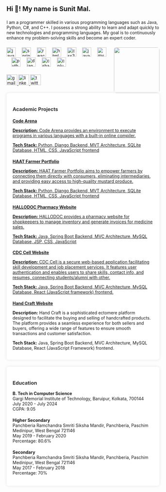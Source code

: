 <h2 align="left">Hi 👋! My name is Sunit Mal.</h2>

###

<p>
  I am a programmer skilled in various programming languages such as Java, Python, C#,  and C++. I possess a strong ability to learn and adapt quickly to new technologies and programming languages. My goal is to continuously enhance my problem-solving skills and become an expert coder.
</p>

###

<img align="right" height="150" src="https://avatars.githubusercontent.com/u/110469858?s=400&u=0410eb5c28485655e7555ed0e7ce4f72af9fa481&v=4" style="border-radius: 8px; margin-left: 20px; z-index: 999;" />

###

<div align="left">
  <img src="https://cdn.jsdelivr.net/gh/devicons/devicon/icons/java/java-original.svg" height="30" alt="java logo"  />
  <img width="12" />
  <img src="https://cdn.jsdelivr.net/gh/devicons/devicon/icons/spring/spring-original.svg" height="30" alt="spring logo"  />
  <img width="12" />
  <img src="https://cdn.jsdelivr.net/gh/devicons/devicon/icons/react/react-original.svg" height="30" alt="react logo"  />
  <img width="12" />
  <img src="https://cdn.jsdelivr.net/gh/devicons/devicon/icons/html5/html5-original.svg" height="30" alt="html5 logo"  />
  <img width="12" />
  <img src="https://cdn.jsdelivr.net/gh/devicons/devicon/icons/css3/css3-original.svg" height="30" alt="css3 logo"  />
  <img width="12" />
  <img src="https://cdn.jsdelivr.net/gh/devicons/devicon/icons/javascript/javascript-original.svg" height="30" alt="javascript logo"  />
  <img width="12" />
  <img src="https://cdn.jsdelivr.net/gh/devicons/devicon/icons/mysql/mysql-original.svg" height="30" alt="mysql logo"  />
  <img width="12" />
  <img src="https://cdn.jsdelivr.net/gh/devicons/devicon/icons/python/python-original.svg" height="30" alt="python logo"  />
  <img width="12" />
  <img src="https://cdn.jsdelivr.net/gh/devicons/devicon/icons/django/django-plain.svg" height="30" alt="django logo"  />
  <img width="12" />
  <img src="https://cdn.jsdelivr.net/gh/devicons/devicon/icons/csharp/csharp-original.svg" height="30" alt="csharp logo"  />
  <img width="12" />
  <img src="https://cdn.jsdelivr.net/gh/devicons/devicon/icons/cplusplus/cplusplus-original.svg" height="30" alt="cplusplus logo"  />
  <img width="12" />
</div>

###

<div align="left">
  <a href="sunitmal1832002@gmail.com" target="_blank">
    <img src="https://img.shields.io/static/v1?message=Gmail&logo=gmail&label=&color=D14836&logoColor=white&labelColor=&style=for-the-badge" height="35" alt="gmail logo"  />
  </a>
  <a href="https://www.linkedin.com/in/sunit-mal/" target="_blank">
    <img src="https://img.shields.io/static/v1?message=LinkedIn&logo=linkedin&label=&color=0077B5&logoColor=white&labelColor=&style=for-the-badge" height="35" alt="linkedin logo"  />
  </a>
  <a href="https://twitter.com/mal_sunit" target="_blank">
    <img src="https://img.shields.io/static/v1?message=Twitter&logo=twitter&label=&color=1DA1F2&logoColor=white&labelColor=&style=for-the-badge" height="35" alt="twitter logo"  />
  </a>
</div>

###

<div style="background-color: #fff; padding: 20px; margin: 20px auto; border-radius: 8px; box-shadow: 0 0 10px rgba(0, 0, 0, 0.1);">
  <h3 style="color: #333;">Academic Projects</h3>

  <div style="margin-bottom: 20px;">
    <a href="https://github.com/sunit-mal/Code_Arena.git" target="_blank">
      <h4 style="margin-bottom: 10px;">Code Arena</h4>
      <p style="margin-bottom: 10px;"><strong>Description:</strong> Code Arena provides an environment to execute programs in various languages with a built-in online compiler.</p>
      <p style="margin-bottom: 10px;"><strong>Tech Stack:</strong> Python, Django Backend, MVT Architecture, SQLite Database, HTML, CSS, JavaScript frontend</p>
    </a>
  </div>

  <div style="margin-bottom: 20px;">
    <a href="https://github.com/sunit-mal/Haat-Farmer-Portfolio.git" target="_blank">
      <h4 style="margin-bottom: 10px;">HAAT Farmer Portfolio</h4>
      <p style="margin-bottom: 10px;"><strong>Description:</strong> HAAT Farmer Portfolio aims to empower farmers by connecting them directly with consumers, eliminating intermediaries, and providing easy access to high-quality mustard produce.</p>
      <p style="margin-bottom: 10px;"><strong>Tech Stack:</strong> Python, Django Backend, MVT Architecture, SQLite Database, HTML, CSS, JavaScript frontend</p>
    </a>
  </div>

  <div>
    <a href="https://github.com/sunit-mal/PharmacyWebsite.git" target="_blank">
      <h4 style="margin-bottom: 10px;">HALLODOC Pharmacy Website</h4>
      <p style="margin-bottom: 10px;"><strong>Description:</strong> HALLODOC provides a pharmacy website for shopkeepers to manage inventory and generate invoices for medicine sales.</p>
      <p style="margin-bottom: 10px;"><strong>Tech Stack:</strong> Java, Spring Boot Backend, MVC Architecture, MySQL Database, JSP, CSS, JavaScript</p>
    </a>
  </div>

  <div>
    <a href="https://github.com/sunit-mal/CDC-Cell.git" target="_blank">
      <h4 style="margin-bottom: 10px;">CDC Cell Website</h4>
      <p style="margin-bottom: 10px;"><strong>Description:</strong> CDC Cell is a secure web-based application facilitating skill development and job placement services. It features user authentication and enables users to share skills, contact info, and resumes, connecting students/alumni with other.</p>
      <p style="margin-bottom: 10px;"><strong>Tech Stack:</strong> Java, Spring Boot Backend, MVC Architecture, MySQL Database, React (JavaScript framework) frontend.</p>
    </a>
  </div>

  <div>
    <a href="https://github.com/sunit-mal/Project_HandCraft.git" target="_blank" style="cursor:pointer">
      <h4 style="margin-bottom: 10px;">Hand Craft Website</h4>
    </a>
      <p style="margin-bottom: 10px;"><strong>Description:</strong> Hand Craft is a sophisticated ectomere platform designed to facilitate the buying and selling of handcrafted products. The platform provides a seamless experience for both sellers and buyers, offering a wide range of features to ensure smooth transactions and customer satisfaction.</p>
      <p style="margin-bottom: 10px;"><strong>Tech Stack:</strong> Java, Spring Boot Backend, MVC Architecture, MySQL Database, React (JavaScript Framework) frontend.</p>
    
  </div>
</div>

###

<div style="background-color: #fff; padding: 20px; margin: 20px auto; border-radius: 8px; box-shadow: 0 0 10px rgba(0, 0, 0, 0.1);">
  <h3 style="color: #333;">Education</h3>
  
  <div style="margin-bottom: 20px;">
    <strong>B. Tech in Computer Science</strong><br>
    <ul style="list-style: none; padding: 0; margin-top: 0;">
      <li>Gargi Memorial Institute of Technology, Baruipur, Kolkata, 700144</li>
      <li>July 2020 - July 2024</li>
      <li>CGPA: 9.05</li>
    </ul>
  </div>

  <div style="margin-bottom: 20px;">
    <strong>Higher Secondary</strong><br>
    <ul style="list-style: none; padding: 0; margin-top: 0;">
      <li>Panchberia Ramchandra Smriti Siksha Mandir, Panchberia, Paschim Medinipur, West Bengal 721146</li>
      <li>May 2019 - February 2020</li>
      <li>Percentage: 80.6%</li>
    </ul>
  </div>

  <div>
    <strong>Secondary</strong><br>
    <ul style="list-style: none; padding: 0; margin-top: 0;">
      <li>Panchberia Ramchandra Smriti Siksha Mandir, Panchberia, Paschim Medinipur, West Bengal 721146</li>
      <li>May 2017 - February 2018</li>
      <li>Percentage: 70%</li>
    </ul>
  </div>
</div>
